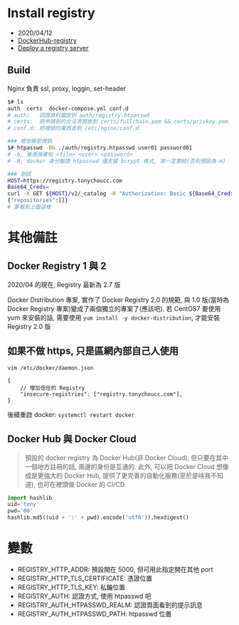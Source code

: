 # Install registry

- 2020/04/12
- [DockerHub-registry](https://hub.docker.com/_/registry?tab=description)
- [Deploy a registry server](https://docs.docker.com/registry/deploying/)


## Build

Nginx 負責 ssl, proxy, loggin, set-header

```bash
$# ls
auth  certs  docker-compose.yml conf.d
# auth:   認證資料檔放到 auth/registry.htpasswd
# certs:  把申請到的合法憑證放到 certs/fullchain.pem && certs/privkey.pem
# conf.d: 把裡頭的東西丟到 /etc/nginx/conf.d

### 增加帳密資訊
$# htpasswd -Bb ./auth/registry.htpasswd user01 password01
# -b, 後面接著給 <file> <user> <password>
# -B, docker 身分驗證 htpasswd 僅支援 bcrypt 格式, 故一定要給(否則預設為-m)

### 測試
HOST=https://registry.tonychoucc.com
Base64_Creds=
curl -X GET ${HOST}/v2/_catalog -H "Authorization: Basic ${Base64_Creds}"
{"repositories":[]}
# 要看到上面這樣
```



# 其他備註

## Docker Registry 1 與 2

2020/04 的現在, Registry 最新為 2.7 版

Docker Distribution 專案, 實作了 Docker Registry 2.0 的規範, 與 1.0 版(當時為 Docker Registry 專案)變成了兩個獨立的專案了(應該吧). 若 CentOS7 要使用 yum 來安裝的話, 需要使用 `yum install -y docker-distribution`, 才能安裝 Registry 2.0 版


## 如果不做 https, 只是區網內部自己人使用

`vim /etc/docker/daemon.json`

```jsonc
{
    // 增加信任的 Registry
    "insecure-registries": ["registry.tonychoucc.com"],
}
```

後續重啟 docker: `systemctl restart docker`


## Docker Hub 與 Docker Cloud

> 預設的 docker registry 為 Docker Hub(非 Docker Cloud), 但只要在其中一個地方註冊的話, 兩邊的身份是互通的. 
> 此外, 可以把 Docker Cloud 想像成是更強大的 Docker Hub, 提供了更完善的自動化服務(至於是啥我不知道), 也可在裡頭做 Docker 的 CI/CD.


```py
import hashlib
uid='tony'
pwd='00'
hashlib.md5((uid + ':' + pwd).encode('utf8')).hexdigest()
```

# 變數

- REGISTRY_HTTP_ADDR: 預設開在 5000, 但可用此指定開在其他 port
- REGISTRY_HTTP_TLS_CERTIFICATE: 憑證位置
- REGISTRY_HTTP_TLS_KEY: 私鑰位置
- REGISTRY_AUTH: 認證方式, 使用 htpasswd 吧
- REGISTRY_AUTH_HTPASSWD_REALM: 認證頁面看到的提示訊息
- REGISTRY_AUTH_HTPASSWD_PATH: htpasswd 位置
